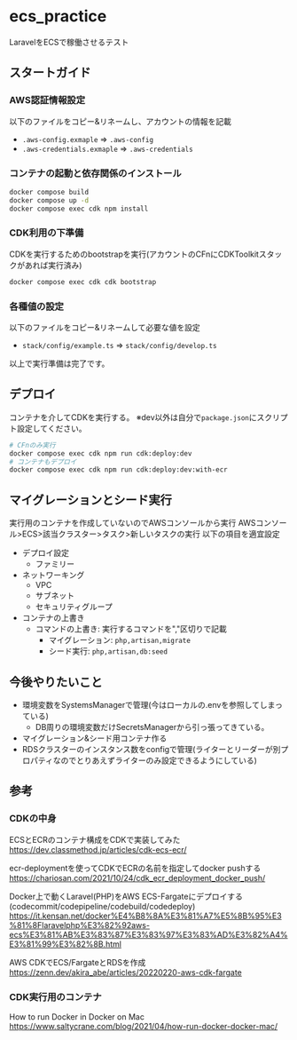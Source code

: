 # ecs_practice
LaravelをECSで稼働させるテスト

## スタートガイド
### AWS認証情報設定
以下のファイルをコピー&リネームし、アカウントの情報を記載
- `.aws-config.exmaple` => `.aws-config`
- `.aws-credentials.exmaple` => `.aws-credentials`

### コンテナの起動と依存関係のインストール
```bash
docker compose build
docker compose up -d
docker compose exec cdk npm install
```

### CDK利用の下準備
CDKを実行するためのbootstrapを実行(アカウントのCFnにCDKToolkitスタックがあれば実行済み)
```bash
docker compose exec cdk cdk bootstrap
```

### 各種値の設定
以下のファイルをコピー&リネームして必要な値を設定
- `stack/config/example.ts` => `stack/config/develop.ts`

以上で実行準備は完了です。

## デプロイ
コンテナを介してCDKを実行する。
※dev以外は自分で`package.json`にスクリプト設定してください。
```bash
# CFnのみ実行
docker compose exec cdk npm run cdk:deploy:dev
# コンテナもデプロイ
docker compose exec cdk npm run cdk:deploy:dev:with-ecr
```

## マイグレーションとシード実行
実行用のコンテナを作成していないのでAWSコンソールから実行
AWSコンソール>ECS>該当クラスター>タスク>新しいタスクの実行
以下の項目を適宜設定
- デプロイ設定
  - ファミリー
- ネットワーキング
  - VPC
  - サブネット
  - セキュリティグループ
- コンテナの上書き
  - コマンドの上書き: 実行するコマンドを","区切りで記載
    - マイグレーション: `php,artisan,migrate`
    - シード実行: `php,artisan,db:seed`

## 今後やりたいこと
- 環境変数をSystemsManagerで管理(今はローカルの.envを参照してしまっている)
  - DB周りの環境変数だけSecretsManagerから引っ張ってきている。
- マイグレーション&シード用コンテナ作る
- RDSクラスターのインスタンス数をconfigで管理(ライターとリーダーが別プロパティなのでとりあえずライターのみ設定できるようにしている)

## 参考
### CDKの中身
ECSとECRのコンテナ構成をCDKで実装してみた
https://dev.classmethod.jp/articles/cdk-ecs-ecr/

ecr-deploymentを使ってCDKでECRの名前を指定してdocker pushする
https://chariosan.com/2021/10/24/cdk_ecr_deployment_docker_push/

Docker上で動くLaravel(PHP)をAWS ECS-Fargateにデプロイする(codecommit/codepipeline/codebuild/codedeploy)
https://it.kensan.net/docker%E4%B8%8A%E3%81%A7%E5%8B%95%E3%81%8Flaravelphp%E3%82%92aws-ecs%E3%81%AB%E3%83%87%E3%83%97%E3%83%AD%E3%82%A4%E3%81%99%E3%82%8B.html

AWS CDKでECS/FargateとRDSを作成
https://zenn.dev/akira_abe/articles/20220220-aws-cdk-fargate

### CDK実行用のコンテナ
How to run Docker in Docker on Mac
https://www.saltycrane.com/blog/2021/04/how-run-docker-docker-mac/